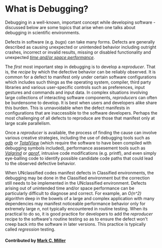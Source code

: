 # What is Debugging?

<!--deck start--->
Debugging in a well-known, important concept while developing software - discussed below are some topics that arise when one talks about debugging in scientific environments.
<!--deck end--->

<!--body start--->
Defects in software (e.g. _bugs_) can take many forms. Defects are generally described as causing
unexpected or unintended behavior including outright crashes, incorrect or invalid
results, missing or disabled functionality and unexpected [_time and/or space performance_](http://www.leda-tutorial.org/en/official/ch02s02s03.html).

The _first_ most important step in debugging is to develop a _reproducer_. That is, the _recipe_
by which the defective behavior can be reliably observed. It is common for a defect to manifest
only under certain software configurations which includes such things as the operating system, compiler,
third party libraries and various user-specific controls such as preferences, input gestures and commands
and input data. In complex situations involving large collections of interacting software components,
_reproducers_ can often be burdensome to develop. It is best when users and developers alike share this
burden. This is unnavoidable when the defect manifests in configurations that are inaccessible
to the software developers. Perhaps the most challenging of all defects to reproduce are those that
manifest only at large scale parallelism.

Once a _reproducer_ is available, the process of finding the cause can involve various creative
strategies, including the use of debugging tools such as [_gdb_](https://en.wikipedia.org/wiki/GNU_Debugger)
or [_TotalView_](https://computing.llnl.gov/tutorials/totalview/) (which require the
software to have been compiled with debugging symbols included), performance assesement tools such as
[_Valgrind_](http://valgrind.org) or [_gprof_](https://sourceware.org/binutils/docs/gprof/Compiling.html),
intrusive code modifications (e.g. printf), and even simply eye-balling code to
identify possible candidate code paths that could lead to the observed defective behavior.

When UNclassified codes manifest defects in Classified environments, the debugging may be done in the
Classified environment but the correction still needs to be implemented in the UNclassified environment.
Defects arising out of unintended time and/or space performance can be particularly difficult to diagnose
and correct. For example, an _O(n^2)_ algorithm deep in the bowels of a large and complex application with
many dependencies may manifest noticeable performance behavior only for extremely large _n_, not typically
encountered in routine testing. When its practical to do so, it is good practice for
developers to add the _reproducer_ recipe to the software's routine testing so as to ensure the defect
won't creep back into the software in later versions. This practice is typically called _regression_ testing.

#### Contributed by [Mark C. Miller](https://github.com/markcmiller86)
<!--body end--->

<!---
Publish: yes
Pinned: yes
Categories: reliability
Topics: debugging
Tags:
Level: 0
Prerequisites: none
Aggregate: none
--->
